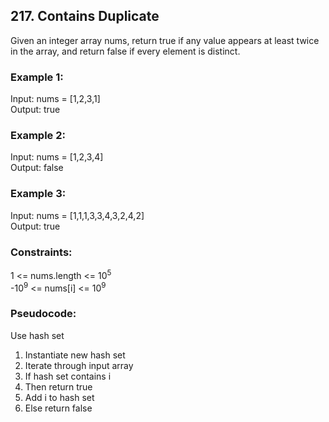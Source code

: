 ## 217. Contains Duplicate

Given an integer array nums, return true if any value appears at least twice in the array, and return false if every element is distinct.



### Example 1:

Input: nums = [1,2,3,1]\
Output: true

### Example 2:

Input: nums = [1,2,3,4]\
Output: false

### Example 3:

Input: nums = [1,1,1,3,3,4,3,2,4,2]\
Output: true

### Constraints:

1 <= nums.length <= 10<sup>5</sup>\
-10<sup>9</sup> <= nums[i] <= 10<sup>9</sup>

### Pseudocode:

Use hash set
1. Instantiate new hash set
2. Iterate through input array
3. If hash set contains i
4. Then return true
5. Add i to hash set
6. Else return false